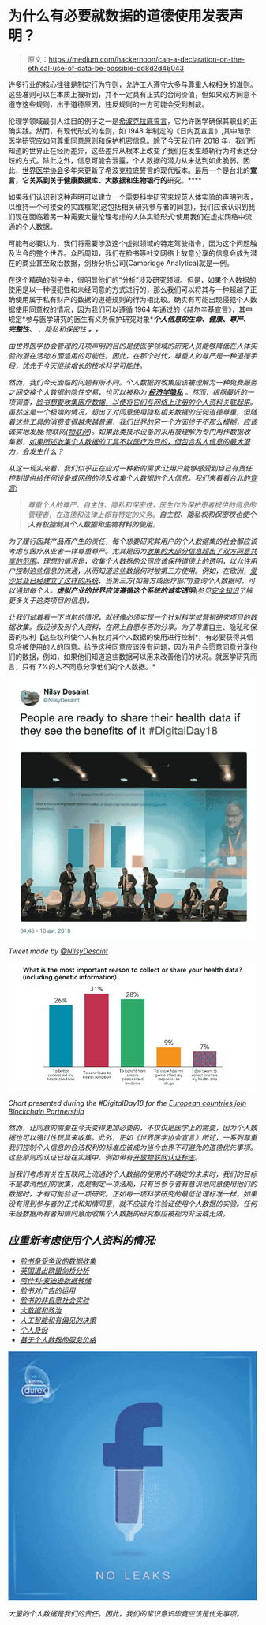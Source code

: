 # 为什么有必要就数据的道德使用发表声明？

> 原文：<https://medium.com/hackernoon/can-a-declaration-on-the-ethical-use-of-data-be-possible-dd8d2d46043>

许多行业的核心往往是制定行为守则，允许工人遵守大多与尊重人权相关的准则。这些准则可以在本质上被听到，并不一定具有正式的合同价值，但如果双方同意不遵守这些规则，出于道德原因，违反规则的一方可能会受到制裁。

伦理学领域最引人注目的例子之一是[希波克拉底誓言](https://en.wikipedia.org/wiki/Hippocratic_Oath#Modern_versions_and_relevance)，它允许医学确保其职业的正确实践。然而，有现代形式的准则，如 1948 年制定的《日内瓦宣言》,其中暗示医学研究应如何尊重同意原则和保护机密信息。除了今天我们在 2018 年，我们所知道的世界正在经历差异，这些差异从根本上改变了我们在发生越轨行为时表达分歧的方式。除此之外，信息可能会泄露，个人数据的潜力从未达到如此脆弱。因此，[世界医学协会](https://www.wma.net/what-we-do/medical-ethics/)多年来更新了希波克拉底誓言的现代版本。最后一个是台北的**宣言，它关系到关于健康数据库、大数据和生物银行的**研究。****

如果我们认识到这种声明可以建立一个需要科学研究来规范人体实验的声明列表，以维持一个可接受的实践框架(这包括相关研究参与者的同意)，我们应该认识到我们现在面临着另一种需要大量伦理考虑的人体实验形式:使用我们在虚拟网络中流通的个人数据。

可能有必要认为，我们将需要涉及这个虚拟领域的特定驾驶指令，因为这个问题触及当今的整个世界。众所周知，我们在脸书等社交网络上故意分享的信息会成为潜在的商业甚至政治数据，剑桥分析公司(Cambridge Analytica)就是一例。

在这个精确的例子中，很明显他们的“分析”涉及研究领域。但是，如果个人数据的使用是以一种侵犯性和未经同意的方式进行的，那么我们可以将其与一种超越了正确使用属于私有财产的数据的道德规则的行为相比较。确实有可能出现侵犯个人数据使用同意权的情况，因为我们可以遵循 1964 年通过的《赫尔辛基宣言》，其中规定*参与医学研究的医生有义务保护研究对象*****个人信息的生命、健康、尊严、完整性、*** *、隐私和保密性* ***。*。***

*由世界医学协会管理的几项声明的目的是使医学领域的研究人员能够降低在人体实验的潜在活动方面滥用的可能性。因此，在那个时代，尊重人的尊严是一种道德手段，优先于今天继续增长的技术科学可能性。*

*然而，我们今天面临的问题有所不同。个人数据的收集应该被理解为一种免费服务之间交换个人数据的隐性交易，也可以被称为 [**经济学隐私**](https://www.heinz.cmu.edu/~acquisti/economics-privacy.htm) 。然而，根据最近的一项调查，[脸书想要收集医疗数据，以便将它们与网络上注册的个人资料关联起来](https://www.cnbc.com/2018/04/05/facebook-building-8-explored-data-sharing-agreement-with-hospitals.html)。虽然这是一个极端的情况，超出了对同意使用隐私相关数据的任何道德尊重，但随着这些工具的消费变得越来越普遍，我们世界的另一个方面终于不那么模糊，应该诚实地发展:物联网([物联网](https://searchhealthit.techtarget.com/essentialguide/A-guide-to-healthcare-IoT-possibilities-and-obstacles))。如果此类技术设备的采用被理解为专门用作数据收集器，[如果所述收集个人数据的工具不以医疗为目的，但包含私人信息的最大潜力](https://hackernoon.com/how-internet-connected-sex-toys-makes-it-clear-that-we-need-to-worry-about-the-internet-of-things-525c2156e4e2)，会发生什么？*

*从这一现实来看，我们似乎正在应对一种新的需求:让用户能够感受到自己有责任控制提供给任何设备或网络的涉及收集个人数据的个人信息。我们来看看台北的[宣言:](https://www.wma.net/policies-post/wma-declaration-of-taipei-on-ethical-considerations-regarding-health-databases-and-biobanks/)*

> *尊重个人的尊严、自主性、隐私和保密性，医生作为保护患者提供的信息的管理者，在道德和法律上都有特定的义务。**自主权、隐私权和保密权也使个人有权控制其个人数据和生物材料的使用**。*

*为了履行因其产品而产生的责任，每个想要研究其用户的个人数据集的社会都应该考虑与医疗从业者一样尊重尊严。尤其是因为[收集的大部分信息超出了双方同意共享的范围](https://www.theguardian.com/commentisfree/2018/mar/28/all-the-data-facebook-google-has-on-you-privacy)。理想的情况是，收集个人数据的公司应该保持道德上的透明，以允许用户控制这些信息的流通，从而知道这些数据何时被第三方使用。例如，在欧洲，[爱沙尼亚已经建立了这样的系统](/sidewalk-talk/how-estonia-became-a-global-model-for-e-government-c12e5002d818)，当第三方(如警方或医疗部门)查询个人数据时，可以通知每个人。**虚拟产业的世界应该遵循这个系统的诚实透明**(参见[安全知识](https://www.securitypledge.com/)了解更多关于这类项目的信息)。*

*让我们试着看一下当前的情况，就好像必须实现一个针对科学或营销研究项目的数据收集。假设涉及到个人资料，在网上自愿与否的分享。为了尊重*自主、隐私和保密的权利【这些权利使个人有权对其个人数据的使用进行控制*，有必要获得其信息将被使用的人的同意。给予这种同意应该没有问题，因为用户会愿意同意分享他们的数据，例如，如果他们知道这些数据可以用来改善他们的状况。就医学研究而言，只有 7%的人不同意分享他们的个人数据。*

*![](img/2cdeccff3a940caedfe3f1d3bb76ce0b.png)*

*Tweet made by [@NilsyDesaint](https://twitter.com/NilsyDesaint/status/983717540038893568)*

*![](img/bd84f8383c333420dd462581741061ac.png)*

*Chart presented during the #DigitalDay18 for the [European countries join Blockchain Partnership](https://ec.europa.eu/digital-single-market/en/news/european-countries-join-blockchain-partnership)*

*然而，让同意的需要在今天变得更加必要的，不仅仅是医学上的需要，因为个人数据也可以通过性玩具来收集。此外，正如《世界医学协会宣言》所述，一系列尊重我们控制个人信息的合法权利的标准应该成为当今世界不可避免的道德优先事项。这些原则的认证已经在实践中，例如带有[开放物联网认证标志](https://iotmark.wordpress.com/principles/)。*

*当我们考虑有关在互联网上流通的个人数据的使用的不确定的未来时，我们的目标不是取消他们的收集，而是制定一项法规，只有当参与者有意识地同意使用他们的数据时，才有可能验证一项研究。正如每一项科学研究的最低伦理标准一样，如果没有得到参与者的正式和知情同意，就不应该允许验证使用个人数据的实验。任何未经数据所有者知情同意而收集个人数据的研究都应被视为非法或无效。*

## ***应重新考虑使用个人资料的情况:***

*   *[脸书备受争议的数据收集](https://stratechery.com/2018/the-facebook-current/)*
*   *[英国退出欧盟剑桥分析](https://www.theguardian.com/technology/2017/may/07/the-great-british-brexit-robbery-hijacked-democracy)*
*   *[阿什利·麦迪逊数据转储](https://www.wheelercentre.com/notes/scandal-in-the-age-of-big-data)*
*   *[脸书对广告的运用](https://shift.newco.co/facebook-can-target-ads-at-bummed-out-kids-c9c1bfc89011)*
*   *[脸书的非自愿社会实验](http://www.pnas.org/content/111/24/8788.full)*
*   *[大数据和政治](https://scout.ai/story/the-rise-of-the-weaponized-ai-propaganda-machine)*
*   *[人工智能和有偏见的决策](https://www.propublica.org/article/machine-bias-risk-assessments-in-criminal-sentencing)*
*   *[个人身份](https://www.japantimes.co.jp/opinion/2016/01/23/editorials/fears-personal-data-security/#.WS-LZhOGN7h)*
*   *[基于个人数据的服务价格](https://www.theguardian.com/technology/2016/nov/02/admiral-to-price-car-insurance-based-on-facebook-posts)*

*![](img/426f23abddb4ef5a316c89bfa73e63b7.png)*

*大量的个人数据是我们的责任。因此，我们的常识意识毕竟应该是优先事项。*